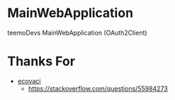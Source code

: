 # MainWebApplication
teemoDevs MainWebApplication (OAuth2Client)

# Thanks For
 - [ecovaci](https://github.com/ecovaci)
   - https://stackoverflow.com/questions/55984273
